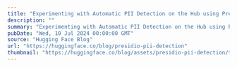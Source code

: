 ```yaml
---
title: "Experimenting with Automatic PII Detection on the Hub using Presidio"
description: ""
summary: "Experimenting with Automatic PII Detection on the Hub using Presidio At Hugging Face, we've noticed ..."
pubDate: "Wed, 10 Jul 2024 00:00:00 GMT"
source: "Hugging Face Blog"
url: "https://huggingface.co/blog/presidio-pii-detection"
thumbnail: "https://huggingface.co/blog/assets/presidio-pii-detection/thumbnail.png"
---
```


